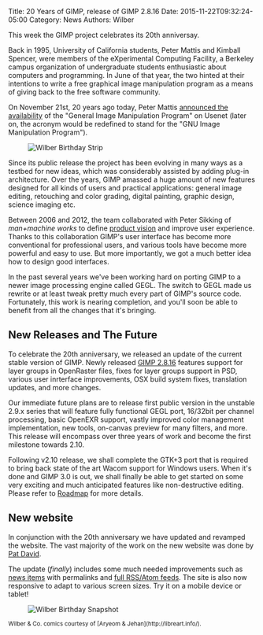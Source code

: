 Title: 20 Years of GIMP, release of GIMP 2.8.16
Date: 2015-11-22T09:32:24-05:00
Category: News
Authors: Wilber

This week the GIMP project celebrates its 20th anniversay.

Back in 1995, University of California students, Peter Mattis and Kimball Spencer, were members of the eXperimental Computing Facility, a Berkeley campus organization of undergraduate students enthusiastic about computers and programming. In June of that year, the two hinted at their intentions to write a free graphical image manipulation program as a means of giving back to the free software community.

On November 21st, 20 years ago today, Peter Mattis [announced the availability](/about/prehistory.html#november-1995-an-announcement) of the "General Image Manipulation Program" on Usenet (later on, the acronym would be redefined to stand for the "GNU Image Manipulation Program"). 

<figure>
<img src='{filename}./images/201512birthday_975.png' alt='Wilber Birthday Strip'/>
</figure>

Since its public release the project has been evolving in many ways as a testbed for new ideas, which was considerably assisted by adding plug-in architecture. Over the years, GIMP amassed a huge amount of new features designed for all kinds of users and practical applications: general image editing, retouching and color grading, digital painting, graphic design, science imaging etc.

Between 2006 and 2012, the team collaborated with Peter Sikking of _man+machine works_ to define [product vision](http://gui.gimp.org/index.php/GIMP_UI_Redesign#product_vision) and improve user experience. Thanks to this collaboration GIMP's user interface has become more conventional for professional users, and various tools have become more powerful and easy to use. But more importantly, we got a much better idea how to design good interfaces.

In the past several years we've been working hard on porting GIMP to a newer image processing engine called GEGL. The switch to GEGL made us rewrite or at least tweak pretty much every part of GIMP's source code. Fortunately, this work is nearing completion, and you'll soon be able to benefit from all the changes that it's bringing.

## New Releases and The Future

To celebrate the 20th anniversary, we released an update of the current stable version of GIMP. Newly released [GIMP 2.8.16](/downloads/) features support for layer groups in OpenRaster files, fixes for layer groups support in PSD, various user inrterface improvements, OSX build system fixes, translation updates, and more changes.

Our immediate future plans are to release first public version in the unstable 2.9.x series that will feature fully functional GEGL port, 16/32bit per channel processing, basic OpenEXR support, vastly improved color management implementation, new tools, on-canvas preview for many filters, and more. This release will encompass over three years of work and become the first milestone towards 2.10.

Following v2.10 release, we shall complete the GTK+3 port that is required to bring back state of the art Wacom support for Windows users. When it's done and GIMP 3.0 is out, we shall finally be able to get started on some very exciting and much anticipated features like non-destructive editing. Please refer to [Roadmap](http://wiki.gimp.org/wiki/Roadmap) for more details.

## New website

In conjunction with the 20th anniversary we have updated and revamped the website. 
The vast majority of the work on the new website was done by [Pat David](http://blog.patdavid.net/).

The update (*finally*) includes some much needed improvements such as [news items] with permalinks and [full RSS/Atom feeds][].
The site is also now responsive to adapt to various screen sizes.
Try it on a mobile device or tablet!

[News items]: //www.gimp.org/news/
[full RSS/Atom feeds]: //www.gimp.org/feeds/atom.xml

<figure>
<img src='{filename}images/birthday2_500.png' alt='Wilber Birthday Snapshot' />
</figure>

<small>
Wilber & Co. comics courtesy of [Aryeom & Jehan](http://libreart.info/).
</small>

